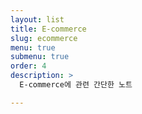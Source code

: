 ```yaml
---
layout: list
title: E-commerce
slug: ecommerce
menu: true
submenu: true
order: 4
description: >
  E-commerce에 관련 간단한 노트

---
```

